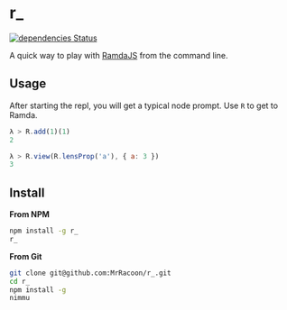 r\_
==

[![dependencies Status](https://david-dm.org/MrRacoon/r_/status.svg)](https://david-dm.org/MrRacoon/r_)

A quick way to play with [RamdaJS][Ramda] from the command line.

Usage
-----

After starting the repl, you will get a typical node prompt. Use `R` to get to
Ramda.

```javascript
λ > R.add(1)(1)
2

λ > R.view(R.lensProp('a'), { a: 3 })
3
```

Install
-------

**From NPM**

```bash
npm install -g r_
r_
```

**From Git**

```bash
git clone git@github.com:MrRacoon/r_.git
cd r_
npm install -g
nimmu
```

[Ramda]: http://ramdajs.com/docs/
